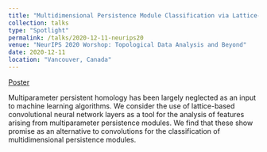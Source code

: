 ```yaml
---
title: "Multidimensional Persistence Module Classification via Lattice-Theoretic Convolutions"
collection: talks
type: "Spotlight"
permalink: /talks/2020-12-11-neurips20
venue: "NeurIPS 2020 Worshop: Topological Data Analysis and Beyond"
date: 2020-12-11
location: "Vancouver, Canada"
---
```


[Poster](https://openreview.net/attachment?id=CqFcRp-_mUD&name=Poster)

Multiparameter persistent homology has been largely neglected as an input to machine learning algorithms. We consider the use of lattice-based convolutional neural network layers as a tool for the analysis of features arising from multiparameter persistence  modules. We find that these show promise as an alternative to convolutions for the classification of multidimensional persistence modules.
